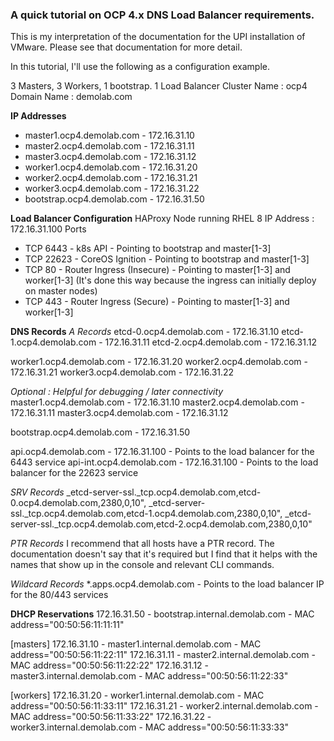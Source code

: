 ### A quick tutorial on OCP 4.x DNS Load Balancer requirements.

This is my interpretation of the documentation for the UPI installation of VMware. Please see that documentation for more detail.

In this tutorial, I'll use the following as a configuration example.

3 Masters, 3 Workers, 1 bootstrap.
1 Load Balancer
Cluster Name : ocp4
Domain Name : demolab.com

**IP Addresses**
- master1.ocp4.demolab.com - 172.16.31.10
- master2.ocp4.demolab.com - 172.16.31.11
- master3.ocp4.demolab.com - 172.16.31.12
- worker1.ocp4.demolab.com - 172.16.31.20
- worker2.ocp4.demolab.com - 172.16.31.21
- worker3.ocp4.demolab.com - 172.16.31.22
- bootstrap.ocp4.demolab.com - 172.16.31.50

**Load Balancer Configuration**
HAProxy Node running RHEL 8
IP Address : 172.16.31.100
Ports
- TCP 6443  - k8s API - Pointing to bootstrap and master[1-3]
- TCP 22623 - CoreOS Ignition - Pointing to bootstrap and master[1-3]
- TCP 80    - Router Ingress (Insecure) - Pointing to master[1-3] and worker[1-3] (It's done this way because the ingress can initially deploy on master nodes)
- TCP 443   - Router Ingress (Secure) - Pointing to master[1-3] and worker[1-3]

**DNS Records**
_A Records_
etcd-0.ocp4.demolab.com    - 172.16.31.10
etcd-1.ocp4.demolab.com    - 172.16.31.11
etcd-2.ocp4.demolab.com    - 172.16.31.12

worker1.ocp4.demolab.com   - 172.16.31.20
worker2.ocp4.demolab.com   - 172.16.31.21
worker3.ocp4.demolab.com   - 172.16.31.22

_Optional : Helpful for debugging / later connectivity_
master1.ocp4.demolab.com   - 172.16.31.10
master2.ocp4.demolab.com   - 172.16.31.11
master3.ocp4.demolab.com   - 172.16.31.12

bootstrap.ocp4.demolab.com - 172.16.31.50

api.ocp4.demolab.com       - 172.16.31.100 - Points to the load balancer for the 6443 service
api-int.ocp4.demolab.com   - 172.16.31.100 - Points to the load balancer for the 22623 service

_SRV Records_
_etcd-server-ssl._tcp.ocp4.demolab.com,etcd-0.ocp4.demolab.com,2380,0,10",
_etcd-server-ssl._tcp.ocp4.demolab.com,etcd-1.ocp4.demolab.com,2380,0,10",
_etcd-server-ssl._tcp.ocp4.demolab.com,etcd-2.ocp4.demolab.com,2380,0,10"

_PTR Records_
I recommend that all hosts have a PTR record. The documentation doesn't say that it's required but I find that it helps with the names that show up in the console and relevant CLI commands.

_Wildcard Records_
*.apps.ocp4.demolab.com     - Points to the load balancer IP for the 80/443 services

**DHCP Reservations**
172.16.31.50 - bootstrap.internal.demolab.com - MAC address="00:50:56:11:11:11"

[masters]
172.16.31.10 - master1.internal.demolab.com - MAC address="00:50:56:11:22:11"
172.16.31.11 - master2.internal.demolab.com - MAC address="00:50:56:11:22:22"
172.16.31.12 - master3.internal.demolab.com - MAC address="00:50:56:11:22:33"

[workers]
172.16.31.20 - worker1.internal.demolab.com - MAC address="00:50:56:11:33:11"
172.16.31.21 - worker2.internal.demolab.com - MAC address="00:50:56:11:33:22"
172.16.31.22 - worker3.internal.demolab.com - MAC address="00:50:56:11:33:33"


